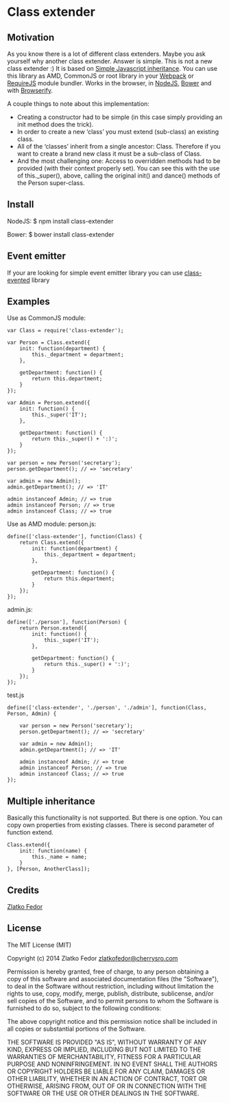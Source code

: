# Class extender

## Motivation

As you know there is a lot of different class extenders. 
Maybe you ask yourself why another class extender. Answer is simple.
This is not a new class extender :) It is based on [Simple Javascript inheritance](http://ejohn.org/blog/simple-javascript-inheritance/).
You can use this library as AMD, CommonJS or root library in your [Webpack](http://webpack.github.io/) or [RequireJS](http://requirejs.org/) module bundler.
Works in the browser, in [NodeJS](http://nodejs.org/), [Bower](http://bower.io/) and with [Browserify](http://browserify.org/).

A couple things to note about this implementation:
 * Creating a constructor had to be simple (in this case simply providing an init method does the trick).
 * In order to create a new ‘class’ you must extend (sub-class) an existing class.
 * All of the ‘classes’ inherit from a single ancestor: Class. Therefore if you want to create a brand new class it must be a sub-class of Class.
 * And the most challenging one: Access to overridden methods had to be provided (with their context properly set). You can see this with the use of this._super(), above, calling the original init() and dance() methods of the Person super-class.

## Install

NodeJS:
	$ npm install class-extender

Bower:
	$ bower install class-extender

## Event emitter

If your are looking for simple event emitter library you can use [class-evented](https://github.com/seeden/class-evented) library

## Examples

Use as CommonJS module:

	var Class = require('class-extender');

	var Person = Class.extend({
		init: function(department) {
			this._department = department;
		},

		getDepartment: function() {
			return this.department;
		}
	});

	var Admin = Person.extend({
		init: function() {
			this._super('IT');
		},

		getDepartment: function() {
			return this._super() + ':)';
		}
	});

	var person = new Person('secretary');
	person.getDepartment(); // => 'secretary'

	var admin = new Admin();
	admin.getDepartment(); // => 'IT'

	admin instanceof Admin; // => true
	admin instanceof Person; // => true
	admin instanceof Class; // => true


Use as AMD module:
person.js:

	define(['class-extender'], function(Class) {
		return Class.extend({
			init: function(department) {
				this._department = department;
			},

			getDepartment: function() {
				return this.department;
			}
		});
	});

admin.js:

	define(['./person'], function(Person) {
		return Person.extend({
			init: function() {
				this._super('IT');
			},

			getDepartment: function() {
				return this._super() + ':)';
			}
		});
	});

test.js

	define(['class-extender', './person', './admin'], function(Class, Person, Admin) {

		var person = new Person('secretary');
		person.getDepartment(); // => 'secretary'

		var admin = new Admin();
		admin.getDepartment(); // => 'IT'

		admin instanceof Admin; // => true
		admin instanceof Person; // => true
		admin instanceof Class; // => true
	});

## Multiple inheritance

Basically this functionality is not supported. But there is one option.
You can copy own properties from existing classes. There is second parameter of function extend.

	Class.extend({
		init: function(name) {
			this._name = name;
		}
	}, [Person, AnotherClass]);

## Credits

[Zlatko Fedor](http://github.com/seeden)

## License

The MIT License (MIT)

Copyright (c) 2014 Zlatko Fedor zlatkofedor@cherrysro.com

Permission is hereby granted, free of charge, to any person obtaining a copy
of this software and associated documentation files (the "Software"), to deal
in the Software without restriction, including without limitation the rights
to use, copy, modify, merge, publish, distribute, sublicense, and/or sell
copies of the Software, and to permit persons to whom the Software is
furnished to do so, subject to the following conditions:

The above copyright notice and this permission notice shall be included in
all copies or substantial portions of the Software.

THE SOFTWARE IS PROVIDED "AS IS", WITHOUT WARRANTY OF ANY KIND, EXPRESS OR
IMPLIED, INCLUDING BUT NOT LIMITED TO THE WARRANTIES OF MERCHANTABILITY,
FITNESS FOR A PARTICULAR PURPOSE AND NONINFRINGEMENT. IN NO EVENT SHALL THE
AUTHORS OR COPYRIGHT HOLDERS BE LIABLE FOR ANY CLAIM, DAMAGES OR OTHER
LIABILITY, WHETHER IN AN ACTION OF CONTRACT, TORT OR OTHERWISE, ARISING FROM,
OUT OF OR IN CONNECTION WITH THE SOFTWARE OR THE USE OR OTHER DEALINGS IN
THE SOFTWARE.